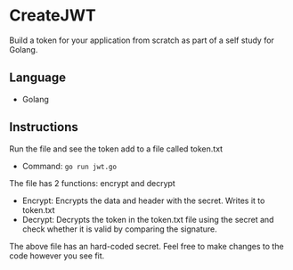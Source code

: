 # CreateJWT
Build a token for your application from scratch as part of a self study for Golang. 

## Language
- Golang

## Instructions
Run the file and see the token add to a file called token.txt
- Command: ```go run jwt.go```

The file has 2 functions: encrypt and decrypt
- Encrypt: Encrypts the data and header with the secret. Writes it to token.txt
- Decrypt: Decrypts the token in the token.txt file using the secret and check whether it is valid by comparing the signature.

The above file has an hard-coded secret. Feel free to make changes to the code however you see fit. 
